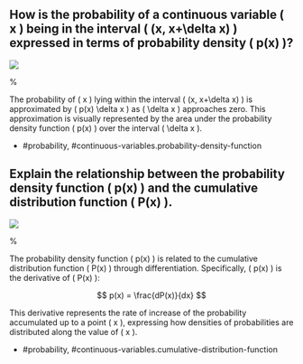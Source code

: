 ## How is the probability of a continuous variable \( x \) being in the interval \( (x, x+\delta x) \) expressed in terms of probability density \( p(x) \)?

![](https://cdn.mathpix.com/cropped/2024_05_10_46157df5e120ef4bbe80g-1.jpg?height=545&width=767&top_left_y=216&top_left_x=891)

%

The probability of \( x \) lying within the interval \( (x, x+\delta x) \) is approximated by \( p(x) \delta x \) as \( \delta x \) approaches zero. This approximation is visually represented by the area under the probability density function \( p(x) \) over the interval \( \delta x \).

- #probability, #continuous-variables.probability-density-function

## Explain the relationship between the probability density function \( p(x) \) and the cumulative distribution function \( P(x) \).

![](https://cdn.mathpix.com/cropped/2024_05_10_46157df5e120ef4bbe80g-1.jpg?height=545&width=767&top_left_y=216&top_left_x=891)

%

The probability density function \( p(x) \) is related to the cumulative distribution function \( P(x) \) through differentiation. Specifically, \( p(x) \) is the derivative of \( P(x) \):

$$
p(x) = \frac{dP(x)}{dx}
$$

This derivative represents the rate of increase of the probability accumulated up to a point \( x \), expressing how densities of probabilities are distributed along the value of \( x \).

- #probability, #continuous-variables.cumulative-distribution-function